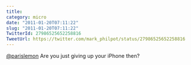 ```yaml
---
title: 
category: micro
date: "2011-01-20T07:11:22"
slug: "2011-01-20T07:11:22"
TwitterId: 27986525652258816
TweetUrl: https://twitter.com/mark_philpot/status/27986525652258816
---
```


[@parislemon](https://twitter.com/parislemon) Are you just giving up your iPhone
then?
